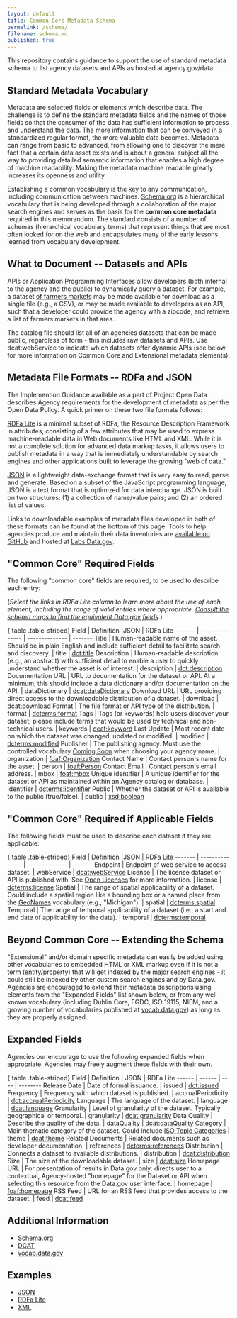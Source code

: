 ```yaml
---
layout: default
title: Common Core Metadata Schema
permalink: /schema/
filename: schema.md
published: true
---
```


This repository contains guidance to support the use of standard metadata schema to list agency datasets and APIs as hosted at agency.gov/data.  

Standard Metadata Vocabulary
----------------------------
Metadata are selected fields or elements which describe data. The challenge is to define the standard metadata fields and the names of those fields so that the consumer of the data has sufficient information to process and understand the data. The more information that can be conveyed in a standardized regular format, the more valuable data becomes. Metadata can range from basic to advanced, from allowing one to discover the mere fact that a certain data asset exists and is about a general subject all the way to providing detailed semantic information that enables a high degree of machine readability. Making the metadata machine readable greatly increases its openness and utility.

Establishing a common vocabulary is the key to any communication, including communication between machines.  [Schema.org](http://www.schema.org) is a hierarchical vocabulary that is being developed through a collaboration of the major search engines and serves as the basis for the **common core metadata** required in this memorandum. The standard consists of a number of schemas (hierarchical vocabulary terms) that represent things that are most often looked for on the web and encapsulates many of the early lessons learned from vocabulary development.  


What to Document -- Datasets and APIs
-------------------------------------

APIs or Application Programming Interfaces allow developers (both internal to the agency and the public) to dynamically query a dataset. For example, a dataset [of farmers markets](https://explore.data.gov/Agriculture/Farmers-Markets-Geographic-Data/wfna-38ey) may be made available for download as a single file (e.g., a CSV), or may be made available to developers as an API, such that a developer could provide the agency with a zipcode, and retrieve a list of farmers markets in that area.

The catalog file should list all of an agencies datasets that can be made public, regardless of form - this includes raw datasets and APIs.  Use dcat:webService to indicate which datasets offer dynamic APIs (see below for more information on Common Core and Extensional metadata elements).


Metadata File Formats --  RDFa and JSON
---------------------------------------
The Implemention Guidance available as a part of Project Open Data describes Agency requirements for the development of metadata as per the Open Data Policy.  A quick primer on these two file formats follows:

[RDFa Lite](http://www.w3.org/TR/rdfa-lite/) is a minimal subset of RDFa, the Resource Description Framework in attributes, consisting of a few attributes that may be used to express machine-readable data in Web documents like HTML and XML. While it is not a complete solution for advanced data markup tasks, it allows users to publish metadata in a way that is immediately understandable by search engines and other applications built to leverage the growing "web of data."  

[JSON](http://www.json.org) is a lightweight data-exchange format that is very easy to read, parse and generate.  Based on a subset of the JavaScript programming language, JSON is a text format that is optimized for data interchange.  JSON is built on two structures: (1) a collection of name/value pairs; and (2) an ordered list of values.  

Links to downloadable examples of metadata files developed in both of these formats can be found at the bottom of this page.  Tools to help agencies produce and maintain their data inventories are [available on GitHub](http://www.github.com/project-open-data) and hosted at [Labs.Data.gov](http://labs.data.gov).


"Common Core" Required Fields
-----------------------------
The following "common core" fields are required, to be used to describe each entry:

(*Select the links in RDFa Lite column to learn more about the use of each element, including the range of valid entries where appropriate. [Consult the schema maps to find the equivalent Data.gov fields](http://gsa-ocsit.github.com/project-open-data.github.com/data-dot-gov-map/).*)

{.table .table-striped}
Field               | Definition                                                                                                                                     |JSON            | RDFa Lite
-------             | ---------------                                                                                                                                | --------------  | ------- 
Title               | Human-readable name of the asset.  Should be in plain English and include sufficient detail to facilitate search and discovery.                | title           | [dct:title](http://dublincore.org/documents/2012/06/14/dcmi-terms/?v=terms#terms-title)
Description         | Human-readable description (e.g., an abstract) with sufficient detail to enable a user to quickly understand whether the asset is of interest. | description     | [dct:description](http://dublincore.org/documents/2012/06/14/dcmi-terms/?v=terms#terms-description)
Documentation URL   | URL to documentation for the dataset or API.  At a minimum, this should include a data dictionary and/or documentation on the API.             | dataDictionary  | [dcat:dataDictionary](http://www.w3.org/TR/vocab-dcat/#property--data-dictionary)
Download URL        | URL providing direct access to the downloadable distribution of a dataset.                                                                     | download              | [dcat:download](http://www.w3.org/TR/vocab-dcat/#class--download)
Format              | The file format or API type of the distribution.                                                                                                | format          | [dcterms:format](http://www.w3.org/TR/vocab-dcat/#property--format)
Tags                | Tags (or keywords) help users discover your dataset, please include terms that would be used by technical and non-technical users.             | keywords        | [dcat:keyword](http://www.w3.org/TR/vocab-dcat/#property--keyword-tag)
Last Update         | Most recent date on which the dataset was changed, updated or modified.                                                                        | modified        | [dcterms:modified](http://www.w3.org/TR/vocab-dcat/#property--update-modification-date-1)
Publisher           | The publishing agency.  Must use the controlled vocabulary [Coming Soon](http://vocab.data.gov) when choosing your agency name.                | organization    | [foaf:Organization](http://xmlns.com/foaf/spec/#term_Organization)
Contact Name      | Contact person's name for the asset.                                                                                       | person         | [foaf:Person](http://xmlns.com/foaf/spec/#term_Person)
Contact Email	    | Contact person's email address.			           	                                                                             | mbox	       | [foaf:mbox](http://xmlns.com/foaf/spec/#term_mbox)
Unique Identifier   | A unique identifier for the dataset or API as maintained within an Agency catalog or database.                                                 | identifier            | [dcterms:identifier](http://www.w3.org/TR/vocab-dcat/#property--identifier)
Public              | Whether the dataset or API is available to the public (true/false).                                                                             | public          | [xsd:boolean](http://www.w3.org/TR/xmlschema-2/#boolean)

"Common Core" Required if Applicable Fields
-------------------------------------------
The following fields must be used to describe each dataset if they are applicable:

{.table .table-striped}
Field               | Definition                                                                                                                                     |JSON            | RDFa Lite
-------             | ---------------                                                                                                                                | --------------  | ------- 
Endpoint            | Endpoint of web service to access dataset.                                                                                                     | webService            | [dcat:webService](http://www.w3.org/TR/vocab-dcat/#class--webservice)
License             | The license dataset or API is published with.  See [Open Licenses](http://gsa-ocsit.github.com/project-open-data.github.com/open-licenses/) for more information.   | license         | [dcterms:license](http://www.w3.org/TR/vocab-dcat/#property--license-1)
Spatial  	    | The range of spatial applicability of a dataset.  Could include a spatial region like a bounding box or a named place from the [GeoNames](http://www.geonames.org) vocabulary (e.g., "Michigan").                     | spatial 	       | [dcterms:spatial](http://www.w3.org/TR/vocab-dcat/#property--spatial-geographical-coverage)
Temporal	    | The range of temporal applicability of a dataset (i.e., a start and end date of applicability for the data).                                    | temporal	       | [dcterms:temporal](http://www.w3.org/TR/vocab-dcat/#property--temporal-coverage)

Beyond Common Core -- Extending the Schema
------------------------------------------
"Extensional" and/or domain specific metadata can easily be added using other vocabularies to embedded HTML or XML markup even if it is not a term (entity/property) that will get indexed by the major search engines - it could still be indexed by other custom search engines and by Data.gov.  Agencies are encouraged to extend their metadata descriptions using elements from the "Expanded Fields" list shown below, or from any well-known vocabulary (including Dublin Core, FGDC, ISO 19115, NIEM, and a growing number of vocabularies published at [vocab.data.gov](http://vocab.data.gov)) as long as they are properly assigned.

Expanded Fields
---------------
Agencies our encourage to use the following expanded fields when appropriate. Agencies may freely augment these fields with their own.

{.table .table-striped}
Field               | Definition                                                                                                                                    | JSON                  | RDFa Lite
------              | ------                                                                                                                                        | ----                  | --------
Release Date        | Date of formal issuance.                                                                                                                       | issued                | [dct:issued](http://dublincore.org/documents/2012/06/14/dcmi-terms/?v=terms#issued)
Frequency           | Frequency with which dataset is published.                                                                                                     | accrualPeriodicity    | [dct:accrualPeriodicity](http://purl.org/dc/terms/accrualPeriodicity)
Language            | The language of the dataset.                                                                                                                   | language              | [dcat:language](http://www.w3.org/TR/vocab-dcat/#property--language-1)
Granularity         | Level of granularity of the dataset.  Typically geographical or temporal.                                                                     | granularity           | [dcat:granularity](http://www.w3.org/TR/vocab-dcat/#property--granularity)
Data Quality        | Describe the quality of the data.                                                                                                              | dataQuality           | [dcat:dataQuality](http://www.w3.org/TR/vocab-dcat/#property--data-quality)
Category            | Main thematic category of the dataset.  Could include [ISO Topic Categories](http://gcmd.nasa.gov/User/difguide/iso_topics.html)              | theme                 | [dcat:theme](http://www.w3.org/TR/vocab-dcat/#property--theme-category)
Related Documents   | Related documents such as developer documentation.                                                                                             | references            | [dcterms:references](http://purl.org/dc/terms/references)
Distribution        | Connects a dataset to available distributions.                                                                                                 | distribution          | [dcat:distribution](http://www.w3.org/ns/dcat#distribution)
Size                | The size of the downloadable dataset.                                                                                                          | size                  | [dcat:size](http://www.w3.org/TR/vocab-dcat/#property--size)
Homepage URL        | For presentation of results in Data.gov only: directs user to a contextual, Agency-hosted "homepage" for the Dataset or API when selecting this resource from the Data.gov user interface. | homepage	            | [foaf:homepage](http://xmlns.com/foaf/spec/#term_homepage)
RSS Feed            | URL for an RSS feed that provides access to the dataset.                                                                                       | feed                  | [dcat:feed](http://www.w3.org/TR/vocab-dcat/#Class:_Feed)


Additional Information
----------------------
* [Schema.org](http://schema.org)
* [DCAT](http://www.w3.org/TR/vocab-dcat/)
* [vocab.data.gov](http://vocab.data.gov)


Examples
--------
* [JSON](http://gsa-ocsit.github.com/project-open-data.github.com/metadata-resources/)
* [RDFa Lite](http://gsa-ocsit.github.com/project-open-data.github.com/metadata-resources/)
* [XML](http://gsa-ocsit.github.com/project-open-data.github.com/metadata-resources/)